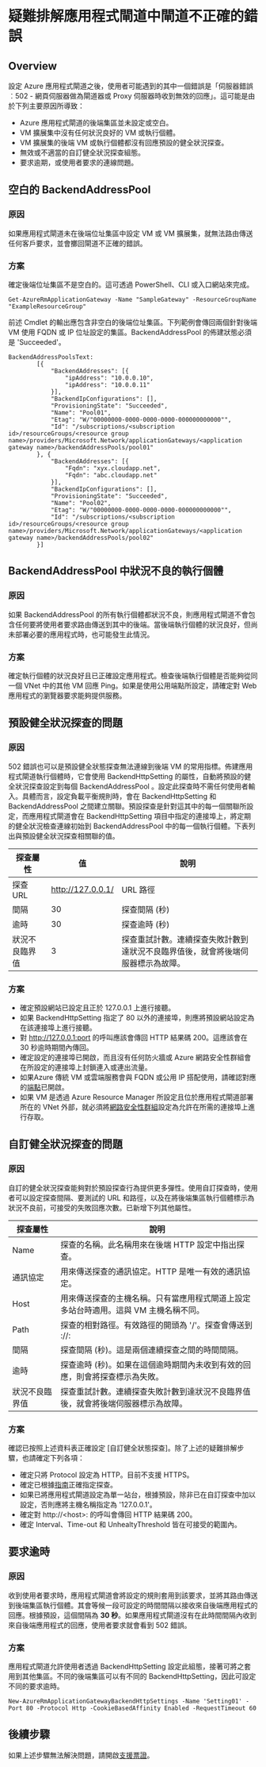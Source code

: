 <properties
   pageTitle="疑難排解應用程式閘道閘道不正確 (502) 的錯誤 |Microsoft Azure"
   description="了解如何對應用程式閘道 502 錯誤進行疑難排解"
   services="application-gateway"
   documentationCenter="na"
   authors="amitsriva"
   manager="rossort"
   editor=""
   tags="azure-resource-manager"
/>
<tags  
   ms.service="application-gateway"
   ms.devlang="na"
   ms.topic="article"
   ms.tgt_pltfrm="na"
   ms.workload="infrastructure-services"
   ms.date="09/02/2016"
   ms.author="amitsriva" />

# 疑難排解應用程式閘道中閘道不正確的錯誤

## Overview

設定 Azure 應用程式閘道之後，使用者可能遇到的其中一個錯誤是「伺服器錯誤︰502 - 網頁伺服器做為閘道器或 Proxy 伺服器時收到無效的回應」。這可能是由於下列主要原因所導致：

- Azure 應用程式閘道的後端集區並未設定或空白。
- VM 擴展集中沒有任何狀況良好的 VM 或執行個體。
- VM 擴展集的後端 VM 或執行個體都沒有回應預設的健全狀況探查。
- 無效或不適當的自訂健全狀況探查組態。
- 要求逾期，或使用者要求的連線問題。

## 空白的 BackendAddressPool

### 原因

如果應用程式閘道未在後端位址集區中設定 VM 或 VM 擴展集，就無法路由傳送任何客戶要求，並會擲回閘道不正確的錯誤。

### 方案

確定後端位址集區不是空白的。這可透過 PowerShell、CLI 或入口網站來完成。

	Get-AzureRmApplicationGateway -Name "SampleGateway" -ResourceGroupName "ExampleResourceGroup"

前述 Cmdlet 的輸出應包含非空白的後端位址集區。下列範例會傳回兩個針對後端 VM 使用 FQDN 或 IP 位址設定的集區。BackendAddressPool 的佈建狀態必須是 'Succeeded'。
	
	BackendAddressPoolsText: 
			[{
				"BackendAddresses": [{
					"ipAddress": "10.0.0.10",
					"ipAddress": "10.0.0.11"
				}],
				"BackendIpConfigurations": [],
				"ProvisioningState": "Succeeded",
				"Name": "Pool01",
				"Etag": "W/"00000000-0000-0000-0000-000000000000"",
				"Id": "/subscriptions/<subscription id>/resourceGroups/<resource group name>/providers/Microsoft.Network/applicationGateways/<application gateway name>/backendAddressPools/pool01"
			}, {
				"BackendAddresses": [{
					"Fqdn": "xyx.cloudapp.net",
					"Fqdn": "abc.cloudapp.net"
				}],
				"BackendIpConfigurations": [],
				"ProvisioningState": "Succeeded",
				"Name": "Pool02",
				"Etag": "W/"00000000-0000-0000-0000-000000000000"",
				"Id": "/subscriptions/<subscription id>/resourceGroups/<resource group name>/providers/Microsoft.Network/applicationGateways/<application gateway name>/backendAddressPools/pool02"
			}]


## BackendAddressPool 中狀況不良的執行個體

### 原因

如果 BackendAddressPool 的所有執行個體都狀況不良，則應用程式閘道不會包含任何要將使用者要求路由傳送到其中的後端。當後端執行個體的狀況良好，但尚未部署必要的應用程式時，也可能發生此情況。

### 方案

確定執行個體的狀況良好且已正確設定應用程式。檢查後端執行個體是否能夠從同一個 VNet 中的其他 VM 回應 Ping。如果是使用公用端點所設定，請確定對 Web 應用程式的瀏覽器要求能夠提供服務。

## 預設健全狀況探查的問題

### 原因

502 錯誤也可以是預設健全狀態探查無法連線到後端 VM 的常用指標。佈建應用程式閘道執行個體時，它會使用 BackendHttpSetting 的屬性，自動將預設的健全狀況探查設定到每個 BackendAddressPool 。設定此探查時不需任何使用者輸入。具體而言，設定負載平衡規則時，會在 BackendHttpSetting 和 BackendAddressPool 之間建立關聯。預設探查是針對這其中的每一個關聯所設定，而應用程式閘道會在 BackendHttpSetting 項目中指定的連接埠上，將定期的健全狀況檢查連線初始到 BackendAddressPool 中的每一個執行個體。下表列出與預設健全狀況探查相關聯的值。


|探查屬性 | 值 | 說明|
|---|---|---|
| 探查 URL| http://127.0.0.1/ | URL 路徑 |
| 間隔 | 30 | 探查間隔 (秒) |
| 逾時 | 30 | 探查逾時 (秒) |
| 狀況不良臨界值 | 3 | 探查重試計數。連續探查失敗計數到達狀況不良臨界值後，就會將後端伺服器標示為故障。 |

### 方案

- 確定預設網站已設定且正於 127.0.0.1 上進行接聽。
- 如果 BackendHttpSetting 指定了 80 以外的連接埠，則應將預設網站設定為在該連接埠上進行接聽。
- 對 http://127.0.0.1:port 的呼叫應該會傳回 HTTP 結果碼 200。這應該會在 30 秒逾時期間內傳回。
- 確定設定的連接埠已開啟，而且沒有任何防火牆或 Azure 網路安全性群組會在所設定的連接埠上封鎖連入或連出流量。
- 如果Azure 傳統 VM 或雲端服務會與 FQDN 或公用 IP 搭配使用，請確認對應的[端點](../virtual-machines/virtual-machines-windows-classic-setup-endpoints.md)已開啟。
- 如果 VM 是透過 Azure Resource Manager 所設定且位於應用程式閘道部署所在的 VNet 外部，就必須將[網路安全性群組](../virtual-network/virtual-networks-nsg.md)設定為允許在所需的連接埠上進行存取。


## 自訂健全狀況探查的問題

### 原因

自訂的健全狀況探查能夠對於預設探查行為提供更多彈性。使用自訂探查時，使用者可以設定探查間隔、要測試的 URL 和路徑，以及在將後端集區執行個體標示為狀況不良前，可接受的失敗回應次數。已新增下列其他屬性。

|探查屬性| 說明|
|---|---|
| Name | 探查的名稱。此名稱用來在後端 HTTP 設定中指出探查。 |
| 通訊協定 | 用來傳送探查的通訊協定。HTTP 是唯一有效的通訊協定。 |
| Host | 用來傳送探查的主機名稱。只有當應用程式閘道上設定多站台時適用。這與 VM 主機名稱不同。 |
| Path | 探查的相對路徑。有效路徑的開頭為 '/'。探查會傳送到 <protocol>://<host>:<port><path> |
| 間隔 | 探查間隔 (秒)。這是兩個連續探查之間的時間間隔。|
| 逾時 | 探查逾時 (秒)。如果在這個逾時期間內未收到有效的回應，則會將探查標示為失敗。 |
| 狀況不良臨界值 | 探查重試計數。連續探查失敗計數到達狀況不良臨界值後，就會將後端伺服器標示為故障。 |


### 方案

確認已按照上述資料表正確設定 [自訂健全狀態探查]。除了上述的疑難排解步驟，也請確定下列各項：

- 確定只將 Protocol 設定為 HTTP。目前不支援 HTTPS。
- 確定已根據[指南](application-gateway-create-probe-ps.md)正確指定探查。
- 如果已將應用程式閘道設定為單一站台，根據預設，除非已在自訂探查中加以設定，否則應將主機名稱指定為 '127.0.0.1'。
- 確定對 http://\<host>:<port><path> 的呼叫會傳回 HTTP 結果碼 200。
- 確定 Interval、Time-out 和 UnhealtyThreshold 皆在可接受的範圍內。

## 要求逾時

### 原因

收到使用者要求時，應用程式閘道會將設定的規則套用到該要求，並將其路由傳送到後端集區執行個體。其會等候一段可設定的時間間隔以接收來自後端應用程式的回應。根據預設，這個間隔為 **30 秒**。如果應用程式閘道沒有在此時間間隔內收到來自後端應用程式的回應，使用者要求就會看到 502 錯誤。

### 方案

應用程式閘道允許使用者透過 BackendHttpSetting 設定此組態，接著可將之套用到其他集區。不同的後端集區可以有不同的 BackendHttpSetting，因此可設定不同的要求逾時。

	New-AzureRmApplicationGatewayBackendHttpSettings -Name 'Setting01' -Port 80 -Protocol Http -CookieBasedAffinity Enabled -RequestTimeout 60

## 後續步驟

如果上述步驟無法解決問題，請開啟[支援票證](https://azure.microsoft.com/support/options/)。

<!----HONumber=AcomDC_0907_2016-->